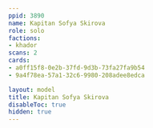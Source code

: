 ```yaml
---
ppid: 3890
name: Kapitan Sofya Skirova
role: solo
factions:
- khador
scans: 2
cards:
- a0ff15f8-0e2b-37fd-9d3b-73fa27fa9b54
- 9a4f78ea-57a1-32c6-9980-208adee8edca

layout: model
title: Kapitan Sofya Skirova
disableToc: true
hidden: true
---
```


